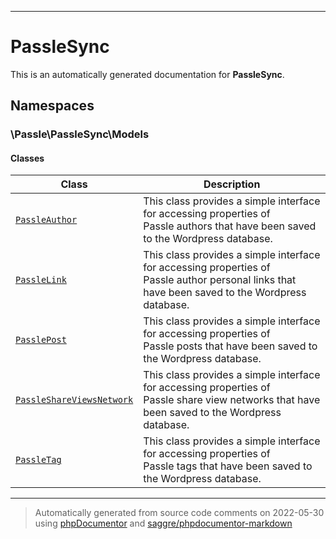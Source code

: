
***

# PassleSync



This is an automatically generated documentation for **PassleSync**.


## Namespaces


### \Passle\PassleSync\Models

#### Classes

| Class | Description |
|-------|-------------|
| [`PassleAuthor`](./classes/Passle/PassleSync/Models/PassleAuthor.md) | This class provides a simple interface for accessing properties of<br />Passle authors that have been saved to the Wordpress database.|
| [`PassleLink`](./classes/Passle/PassleSync/Models/PassleLink.md) | This class provides a simple interface for accessing properties of<br />Passle author personal links that have been saved to the Wordpress database.|
| [`PasslePost`](./classes/Passle/PassleSync/Models/PasslePost.md) | This class provides a simple interface for accessing properties of<br />Passle posts that have been saved to the Wordpress database.|
| [`PassleShareViewsNetwork`](./classes/Passle/PassleSync/Models/PassleShareViewsNetwork.md) | This class provides a simple interface for accessing properties of<br />Passle share view networks that have been saved to the Wordpress database.|
| [`PassleTag`](./classes/Passle/PassleSync/Models/PassleTag.md) | This class provides a simple interface for accessing properties of<br />Passle tags that have been saved to the Wordpress database.|




***
> Automatically generated from source code comments on 2022-05-30 using [phpDocumentor](http://www.phpdoc.org/) and [saggre/phpdocumentor-markdown](https://github.com/Saggre/phpDocumentor-markdown)
